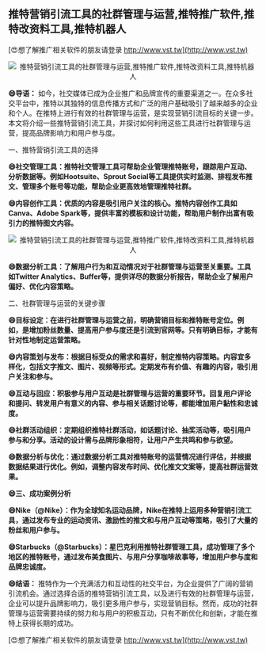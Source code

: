 ## **推特营销引流工具的社群管理与运营,推特推广软件,推特改资料工具,推特机器人**

[😍想了解推广相关软件的朋友请登录 http://www.vst.tw](http://www.vst.tw)

 <center><img src="https://vst.tw/MP4/tuiguang/png/5.png" alt="推特营销引流工具的社群管理与运营,推特推广软件,推特改资料工具,推特机器人"></center>

**😄导语：**
如今，社交媒体已成为企业推广和品牌宣传的重要渠道之一。在众多社交平台中，推特以其独特的信息传播方式和广泛的用户基础吸引了越来越多的企业和个人。在推特上进行有效的社群管理与运营，是实现营销引流目标的关键一步。本文将介绍一些推特营销引流工具，并探讨如何利用这些工具进行社群管理与运营，提高品牌影响力和用户参与度。

一、推特营销引流工具的选择

**😄社交管理工具：推特社交管理工具可帮助企业管理推特账号，跟踪用户互动、分析数据等。例如Hootsuite、Sprout Social等工具提供实时监测、排程发布推文、管理多个账号等功能，帮助企业更高效地管理推特社群。**

**😄内容创作工具：优质的内容是吸引用户关注的核心。推特内容创作工具如Canva、Adobe Spark等，提供丰富的模板和设计功能，帮助用户制作出富有吸引力的推特图文内容。**

 <center><img src="https://vst.tw/MP4/tuiguang/png/1.png" alt="推特营销引流工具的社群管理与运营,推特推广软件,推特改资料工具,推特机器人"></center>

**😄数据分析工具：了解用户行为和互动情况对于社群管理与运营至关重要。工具如Twitter Analytics、Buffer等，提供详尽的数据分析报告，帮助企业了解用户偏好、优化内容策略。**

二、社群管理与运营的关键步骤

**😄目标设定：在进行社群管理与运营之前，明确营销目标和推特账号定位。例如，是增加粉丝数量、提高用户参与度还是引流到官网等。只有明确目标，才能有针对性地制定运营策略。**

**😄内容策划与发布：根据目标受众的需求和喜好，制定推特内容策略。内容宜多样化，包括文字推文、图片、视频等形式。定期发布有价值、有趣的内容，吸引用户关注和参与。**

**😄互动与回应：积极参与用户互动是社群管理与运营的重要环节。回复用户评论和提问、转发用户有意义的内容、参与相关话题讨论等，都能增加用户黏性和忠诚度。**

**😄社群活动组织：定期组织推特社群活动，如话题讨论、抽奖活动等，吸引用户参与和分享。活动的设计需与品牌形象相符，让用户产生共鸣和参与欲望。**

**😄数据分析与优化：通过数据分析工具对推特账号的运营情况进行评估，并根据数据结果进行优化。例如，调整内容发布时间、优化推文文案等，提高社群运营效果。**

**😄三、成功案例分析**

**😄Nike（@Nike）：作为全球知名运动品牌，Nike在推特上运用多种营销引流工具，通过发布专业的运动资讯、激励性的推文和与用户互动等策略，吸引了大量的粉丝和用户参与。**

**😄Starbucks（@Starbucks）：星巴克利用推特社群管理工具，成功管理了多个地区的推特账号，通过发布美食图片、与用户分享咖啡故事等，增加用户参与度和品牌忠诚度。**

**😄结语：**
推特作为一个充满活力和互动性的社交平台，为企业提供了广阔的营销引流机会。通过选择合适的推特营销引流工具，以及进行有效的社群管理与运营，企业可以提升品牌影响力，吸引更多用户参与，实现营销目标。然而，成功的社群管理与运营需要持续的努力和与用户的积极互动，只有不断优化和创新，才能在推特上获得长期的成功。

[😍想了解推广相关软件的朋友请登录 http://www.vst.tw](http://www.vst.tw)



